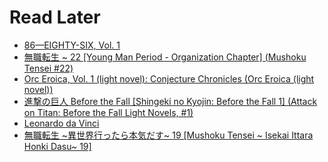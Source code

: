 # Read Later

<div>

<!-- GOODREADS_LATER_FULL:START -->
- [86—EIGHTY-SIX, Vol. 1](https://www.goodreads.com/review/show/4875477150?utm_medium=api&utm_source=rss)
- [無職転生 ~ 22 [Young Man Period - Organization Chapter] &lpar;Mushoku Tensei #22&rpar;](https://www.goodreads.com/review/show/4873004217?utm_medium=api&utm_source=rss)
- [Orc Eroica, Vol. 1 &lpar;light novel&rpar;: Conjecture Chronicles &lpar;Orc Eroica &lpar;light novel&rpar;&rpar;](https://www.goodreads.com/review/show/4871010378?utm_medium=api&utm_source=rss)
- [進撃の巨人 Before the Fall [Shingeki no Kyojin: Before the Fall 1] &lpar;Attack on Titan: Before the Fall Light Novels, #1&rpar;](https://www.goodreads.com/review/show/4870996823?utm_medium=api&utm_source=rss)
- [Leonardo da Vinci](https://www.goodreads.com/review/show/4868841894?utm_medium=api&utm_source=rss)
- [無職転生 ~異世界行ったら本気だす~ 19 [Mushoku Tensei ~ Isekai Ittara Honki Dasu~ 19]](https://www.goodreads.com/review/show/4859481384?utm_medium=api&utm_source=rss)
<!-- GOODREADS_LATER_FULL:END -->

</div>

